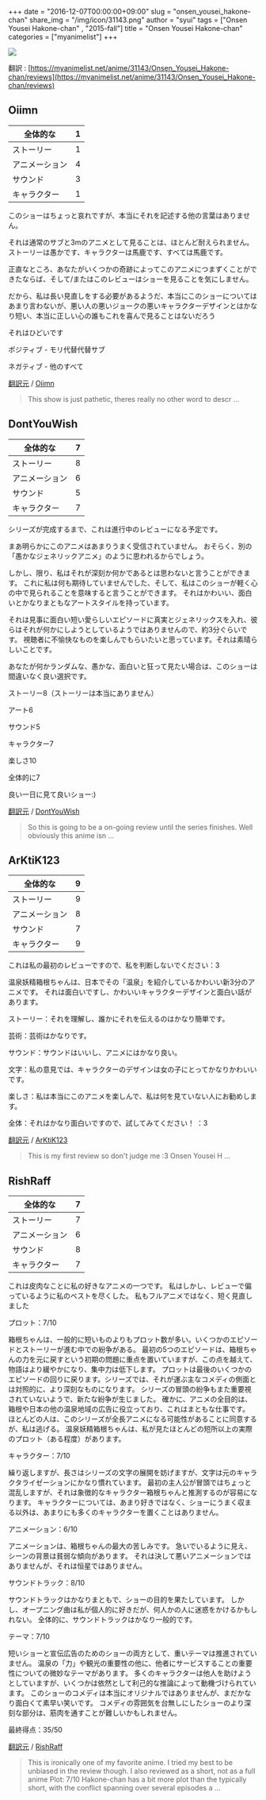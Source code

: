 +++
date = "2016-12-07T00:00:00+09:00"
slug = "onsen_yousei_hakone-chan"
share_img = "/img/icon/31143.png"
author = "syui"
tags = ["Onsen Yousei Hakone-chan" , "2015-fall"]
title = "Onsen Yousei Hakone-chan"
categories = ["myanimelist"]
+++

![](https://myanimelist.cdn-dena.com/images/anime/12/77820.jpg)


<!--more-->

翻訳 : [https://myanimelist.net/anime/31143/Onsen_Yousei_Hakone-chan/reviews](https://myanimelist.net/anime/31143/Onsen_Yousei_Hakone-chan/reviews)


## Oiimn



全体的な|  1
--- | ---
ストーリー|  1
アニメーション|  4
サウンド|  3
キャラクター|  1

このショーはちょっと哀れですが、本当にそれを記述する他の言葉はありません。

それは通常のサブと3mのアニメとして見ることは、ほとんど耐えられません。 ストーリーは愚かです、キャラクターは馬鹿です、すべては馬鹿です。

正直なところ、あなたがいくつかの奇跡によってこのアニメにつまずくことができたならば、そして/またはこのレビューはショーを見ることを気にしません。

だから、私は長い見直しをする必要があるようだ、本当にこのショーについてはあまり言わないが、悪い人の悪いジョークの悪いキャラクターデザインとはかなり短い、本当に正しい心の誰もこれを喜んで見ることはないだろう

それはひどいです

ポジティブ - モリ代替代替サブ

ネガティブ - 他のすべて

[翻訳元](https://myanimelist.net/reviews.php?id=207525) / [Oiimn](https://myanimelist.net/profile/Oiimn/reviews)


> This show is just pathetic, theres really no other word to descr ...

## DontYouWish



全体的な|  7
--- | ---
ストーリー|  8
アニメーション|  6
サウンド|  5
キャラクター|  7

シリーズが完成するまで、これは進行中のレビューになる予定です。

まあ明らかにこのアニメはあまりうまく受信されていません。 おそらく、別の「愚かなジェネリックアニメ」のように思われるからでしょう。

しかし、限り、私はそれが深刻か何かであるとは思わないと言うことができます。 これに私は何も期待していませんでした、そして、私はこのショーが軽く心の中で見られることを意味すると言うことができます。 それはかわいい、面白いとかなりまともなアートスタイルを持っています。

それは見事に面白い短い愛らしいエピソードに真実とジェネリックスを入れ、彼らはそれが何かにしようとしているようではありませんので、約3分ぐらいです。 視聴者に不愉快なものを楽しんでもらいたいと思っています。それは素晴らしいことです。

あなたが何かランダムな、愚かな、面白いと狂って見たい場合は、このショーは間違いなく良い選択です。

ストーリー8（ストーリーは本当にありません）

アート6

サウンド5

キャラクター7

楽しさ10

全体的に7

良い一日に見て良いショー:)

[翻訳元](https://myanimelist.net/reviews.php?id=201901) / [DontYouWish](https://myanimelist.net/profile/DontYouWish/reviews)


> So this is going to be a on-going review until the series finishes.     Well obviously this anime isn ...

## ArKtiK123



全体的な|  9
--- | ---
ストーリー|  9
アニメーション|  8
サウンド|  7
キャラクター|  9

これは私の最初のレビューですので、私を判断しないでください：3

温泉妖精箱根ちゃんは、日本でその「温泉」を紹介しているかわいい新3分のアニメです。 それは面白いですし、かわいいキャラクターデザインと面白い話があります。

ストーリー：それを理解し、誰かにそれを伝えるのはかなり簡単です。

芸術：芸術はかなりです。

サウンド：サウンドはいいし、アニメにはかなり良い。

文字：私の意見では、キャラクターのデザインは女の子にとってかなりかわいいです。

楽しさ：私は本当にこのアニメを楽しんで、私は何を見ていない人にお勧めします。

全体：それはかなり面白いですので、試してみてください！  ：3

[翻訳元](https://myanimelist.net/reviews.php?id=206164) / [ArKtiK123](https://myanimelist.net/profile/ArKtiK123/reviews)


> This is my first review so don't judge me :3    Onsen Yousei H ...

## RishRaff



全体的な|  7
--- | ---
ストーリー|  7
アニメーション|  6
サウンド|  8
キャラクター|  7

これは皮肉なことに私の好きなアニメの一つです。 私はしかし、レビューで偏っているように私のベストを尽くした。 私もフルアニメではなく、短く見直しました

プロット：7/10

箱根ちゃんは、一般的に短いものよりもプロット数が多い。いくつかのエピソードとストーリーが進む中での紛争がある。 最初の5つのエピソードは、箱根ちゃんの力を元に戻すという初期の問題に重点を置いていますが、この点を越えて、物語はより緩やかになり、集中力は低下します。 プロットは最後のいくつかのエピソードの回りに戻ります。シリーズでは、それが運ぶ主なコメディの側面とは対照的に、より深刻なものになります。 シリーズの冒頭の紛争もまた重要視されていないようで、新たな紛争が生じました。 確かに、アニメの全目的は、箱根や日本の他の温泉地域の広告に役立っており、これはまともな仕事です。 ほとんどの人は、このシリーズが全長アニメになる可能性があることに同意するが、私は逃げる。 温泉妖精箱根ちゃんは、私が見たほとんどの短所以上の実際のプロット（ある程度）があります。

キャラクター：7/10

繰り返しますが、長さはシリーズの文字の展開を妨げますが、文字は元のキャラクタライゼーションにかなり慣れています。 最初の主人公が冒頭ではちょっと混乱しますが、それは象徴的なキャラクター箱根ちゃんと推測するのが容易になります。 キャラクターについては、あまり好きではなく、ショーにうまく収まる以外は、あまりにも多くのキャラクターを置くことはありません。

アニメーション：6/10

アニメーションは、箱根ちゃんの最大の苦しみです。 急いでいるように見え、シーンの背景は貧弱な傾向があります。 それは決して悪いアニメーションではありませんが、それは恒星ではありません。

サウンドトラック：8/10

サウンドトラックはかなりまともで、ショーの目的を果たしています。 しかし、オープニング曲は私が個人的に好きだが、何人かの人に迷惑をかけるかもしれない。 全体的に、サウンドトラックはかなり一般的です。

テーマ：7/10

短いショーと宣伝広告のためのショーの両方として、重いテーマは推進されていません。 温泉の「力」や観光の重要性の他に、他者にサービスすることの重要性についての微妙なテーマがあります。 多くのキャラクターは他人を助けようとしていますが、いくつかは依然として利己的な推論によって動機づけられています。 このショーのコメディは本当にオリジナルではありませんが、まだかなり面白くて素早い笑いです。 コメディの雰囲気を台無しにしたショーのより深刻な部分は、筋肉を通すことが難しいかもしれません。

最終得点：35/50

[翻訳元](https://myanimelist.net/reviews.php?id=215412) / [RishRaff](https://myanimelist.net/profile/RishRaff/reviews)


> This is ironically one of my favorite anime. I tried my best to be unbiased in the review though. I also reviewed as a short, not as a full anime    Plot: 7/10    Hakone-chan has a bit more plot than the typically short, with the conflict spanning over several episodes a ...
